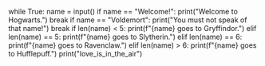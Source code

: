 while True:
    name = input()
    if name == "Welcome!":
        print("Welcome to Hogwarts.")
        break
    if name == "Voldemort":
        print("You must not speak of that name!")
        break
    if len(name) < 5:
        print(f"{name} goes to Gryffindor.")
    elif len(name) == 5:
        print(f"{name} goes to Slytherin.")
    elif len(name) == 6:
        print(f"{name} goes to Ravenclaw.")
    elif len(name) > 6:
        print(f"{name} goes to Hufflepuff.")
        print("love_is_in_the_air")
